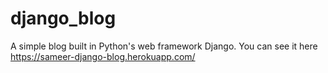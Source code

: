 # django_blog

A simple blog built in Python's web framework Django.
You can see it here https://sameer-django-blog.herokuapp.com/


